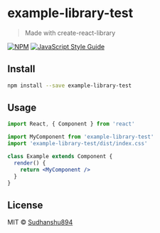 # example-library-test

> Made with create-react-library

[![NPM](https://img.shields.io/npm/v/example-library-test.svg)](https://www.npmjs.com/package/example-library-test) [![JavaScript Style Guide](https://img.shields.io/badge/code_style-standard-brightgreen.svg)](https://standardjs.com)

## Install

```bash
npm install --save example-library-test
```

## Usage

```jsx
import React, { Component } from 'react'

import MyComponent from 'example-library-test'
import 'example-library-test/dist/index.css'

class Example extends Component {
  render() {
    return <MyComponent />
  }
}
```

## License

MIT © [Sudhanshu894](https://github.com/Sudhanshu894)
